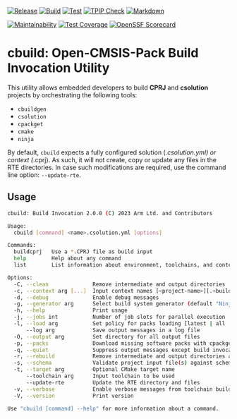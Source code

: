 [![Release](https://github.com/Open-CMSIS-Pack/cbuild/actions/workflows/release.yml/badge.svg)](https://github.com/Open-CMSIS-Pack/cbuild/actions/workflows/release.yml)
[![Build](https://github.com/Open-CMSIS-Pack/cbuild/actions/workflows/build.yml/badge.svg)](https://github.com/Open-CMSIS-Pack/cbuild/actions/workflows/build.yml)
[![Test](https://github.com/Open-CMSIS-Pack/cbuild/actions/workflows/test.yml/badge.svg)](https://github.com/Open-CMSIS-Pack/cbuild/actions/workflows/test.yml)
[![TPIP Check](https://github.com/Open-CMSIS-Pack/cbuild/actions/workflows/tpip-check.yml/badge.svg)](https://github.com/Open-CMSIS-Pack/cbuild/actions/workflows/tpip-check.yml)
[![Markdown](https://github.com/Open-CMSIS-Pack/cbuild/actions/workflows/markdown.yml/badge.svg)](https://github.com/Open-CMSIS-Pack/cbuild/actions/workflows/markdown.yml)

[![Maintainability](https://api.codeclimate.com/v1/badges/53904fe8cbd887f3d5b0/maintainability)](https://codeclimate.com/github/Open-CMSIS-Pack/cbuild/maintainability)
[![Test Coverage](https://api.codeclimate.com/v1/badges/53904fe8cbd887f3d5b0/test_coverage)](https://codeclimate.com/github/Open-CMSIS-Pack/cbuild/test_coverage)
[![OpenSSF Scorecard](https://api.securityscorecards.dev/projects/github.com/Open-CMSIS-Pack/cbuild/badge)](https://securityscorecards.dev/viewer/?uri=github.com/Open-CMSIS-Pack/cbuild)

# cbuild: Open-CMSIS-Pack Build Invocation Utility

This utility allows embedded developers to build **CPRJ** and **csolution** projects by orchestrating the following tools:

- `cbuildgen`
- `csolution`
- `cpackget`
- `cmake`
- `ninja`

By default, `cbuild` expects a fully configured solution (*.csolution.yml) or context (*.cprj).
As such, it will not create, copy or update any files in the RTE directories. In case such modifications are required,
use the command line option: `--update-rte`.

## Usage

```bash
cbuild: Build Invocation 2.0.0 (C) 2023 Arm Ltd. and Contributors

Usage:
  cbuild [command] <name>.csolution.yml [options]

Commands:
  buildcprj   Use a *.CPRJ file as build input
  help        Help about any command
  list        List information about environment, toolchains, and contexts

Options:
  -C, --clean              Remove intermediate and output directories
  -c, --context arg [...]  Input context names [<project-name>][.<build-type>][+<target-type>]
  -d, --debug              Enable debug messages
  -g, --generator arg      Select build system generator (default "Ninja")
  -h, --help               Print usage
  -j, --jobs int           Number of job slots for parallel execution
  -l, --load arg           Set policy for packs loading [latest | all | required]
      --log arg            Save output messages in a log file
  -O, --output arg         Set directory for all output files
  -p, --packs              Download missing software packs with cpackget
  -q, --quiet              Suppress output messages except build invocations
  -r, --rebuild            Remove intermediate and output directories and rebuild
  -s, --schema             Validate project input file(s) against schema
  -t, --target arg         Optional CMake target name
      --toolchain arg      Input toolchain to be used
      --update-rte         Update the RTE directory and files
  -v, --verbose            Enable verbose messages from toolchain builds
  -V, --version            Print version

Use "cbuild [command] --help" for more information about a command.
```
